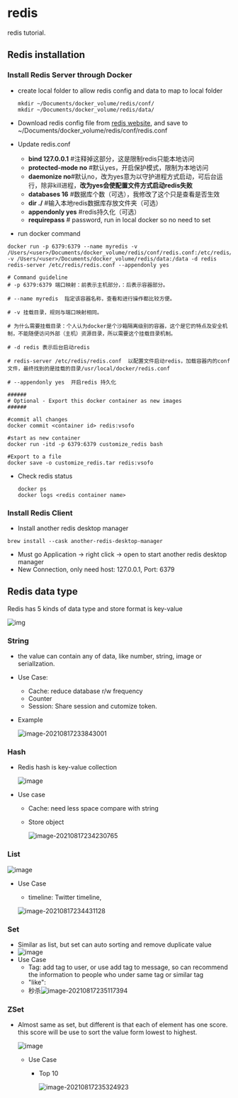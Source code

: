 # redis 
redis tutorial. 

## Redis installation

### Install Redis Server through Docker 

+ create local folder to allow redis config and data to map to local folder

  ~~~ shell
  mkdir ~/Documents/docker_volume/redis/conf/
  mkdir ~/Documents/docker_volume/redis/data/
  ~~~

  

+ Download redis config file from [redis website](https://raw.githubusercontent.com/redis/redis/6.0/redis.conf), and save to ~/Documents/docker_volume/redis/conf/redis.conf

+ Update redis.conf

  + **bind 127.0.0.1** #注释掉这部分，这是限制redis只能本地访问
  + **protected-mode no** #默认yes，开启保护模式，限制为本地访问
  + **daemonize no**#默认no，改为yes意为以守护进程方式启动，可后台运行，除非kill进程，**改为yes会使配置文件方式启动redis失败**
  + **databases 16** #数据库个数（可选），我修改了这个只是查看是否生效
  + **dir ./** #输入本地redis数据库存放文件夹（可选）
  + **appendonly yes** #redis持久化（可选）
  + **requirepass** # password, run in local docker so no need to set

+ run docker command

~~~ shel
docker run -p 6379:6379 --name myredis -v /Users/<user>/Documents/docker_volume/redis/conf/redis.conf:/etc/redis/redis.conf -v /Users/<user>/Documents/docker_volume/redis/data:/data -d redis redis-server /etc/redis/redis.conf --appendonly yes

# Command guideline
# -p 6379:6379 端口映射：前表示主机部分，：后表示容器部分。

# --name myredis  指定该容器名称，查看和进行操作都比较方便。

# -v 挂载目录，规则与端口映射相同。

# 为什么需要挂载目录：个人认为docker是个沙箱隔离级别的容器，这个是它的特点及安全机制，不能随便访问外部（主机）资源目录，所以需要这个挂载目录机制。

# -d redis 表示后台启动redis

# redis-server /etc/redis/redis.conf  以配置文件启动redis，加载容器内的conf文件，最终找到的是挂载的目录/usr/local/docker/redis.conf

# --appendonly yes  开启redis 持久化

######
# Optional - Export this docker container as new images
######

#commit all changes
docker commit <container id> redis:vsofo

#start as new container
docker run -itd -p 6379:6379 customize_redis bash

#Export to a file
docker save -o customize_redis.tar redis:vsofo
~~~

+ Check redis status

  ~~~ shel
  docker ps
  docker logs <redis container name>
  ~~~

  

### Install Redis Client

+ Install another redis desktop manager

~~~ shel
brew install --cask another-redis-desktop-manager
~~~

+ Must go Application -> right click -> open to start another redis desktop manager
+ New Connection, only need host: 127.0.0.1, Port: 6379



## Redis data type

Redis has 5 kinds of data type and store format is key-value

![img](https://i.loli.net/2021/08/17/AQWDwUFhaiXmnJ2.png)

### String

+ the value can contain any of data, like number, string, image or seriallzation.

+ Use Case:

  + Cache: reduce database r/w frequency
  + Counter
  + Session: Share session and cutomize token.

+ Example

  ![image-20210817233843001](https://i.loli.net/2021/08/17/qP7BfgA1c84airL.png) 

### Hash

+ Redis hash is key-value collection

  ![image](https://i.loli.net/2021/08/17/RNVvZc4gYFQlJn8.png)

+ Use case

  + Cache: need less space compare with string

  + Store object

    ![image-20210817234230765](https://i.loli.net/2021/08/17/pmQBCtLeNwyf641.png)

### List

![image](https://imgconvert.csdnimg.cn/aHR0cHM6Ly91cGxvYWQtaW1hZ2VzLmppYW5zaHUuaW8vdXBsb2FkX2ltYWdlcy8xNTE2NjEzMC04NDlhNDdhMzBkOTMyMWFhLnBuZw?x-oss-process=image/format,png)

+ Use Case

  + timeline: Twitter timeline,

  ![image-20210817234431128](https://i.loli.net/2021/08/17/QL1aHoZ6qIbirV8.png)

### Set

+ Similar as list, but set can auto sorting and remove duplicate value
+ ![image](https://imgconvert.csdnimg.cn/aHR0cHM6Ly91cGxvYWQtaW1hZ2VzLmppYW5zaHUuaW8vdXBsb2FkX2ltYWdlcy8xNTE2NjEzMC0xODU3MDU5OWZjNWE5MTY0LnBuZw?x-oss-process=image/format,png)
+ Use Case
  + Tag: add tag to user, or use add tag to message, so can recommend the information to people who under same tag or similar tag
  + "like": 
  + 秒杀![image-20210817235117394](https://i.loli.net/2021/08/17/8SENDATmlZFvGWL.png) 

### ZSet

+ Almost same as set, but different is that each of element has one score. this score will be use to sort the value form lowest to highest. 

  ![image](https://imgconvert.csdnimg.cn/aHR0cHM6Ly91cGxvYWQtaW1hZ2VzLmppYW5zaHUuaW8vdXBsb2FkX2ltYWdlcy8xNTE2NjEzMC0zMjY5ZmM1YjU1MzhmNmRlLnBuZw?x-oss-process=image/format,png)

  + Use Case

    + Top 10

      ![image-20210817235324923](https://i.loli.net/2021/08/17/8zSGIJbqhRH5tBf.png)

